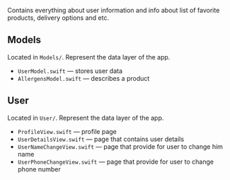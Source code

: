 Contains everything about user information and info about list of favorite products, delivery options and etc.

## Models

Located in `Models/`. Represent the data layer of the app.

- `UserModel.swift` — stores user data
- `AllergensModel.swift` — describes a product

## User

Located in `User/`. Represent the data layer of the app.

- `ProfileView.swift` — profile page
- `UserDetailsView.swift` — page that contains user details
- `UserNameChangeView.swift` — page that provide for user to change him name
- `UserPhoneChangeView.swift` — page that provide for user to change phone number